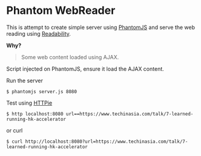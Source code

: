 # Phantom WebReader

This is attempt to create simple server using [PhantomJS](http://phantomjs.org/) and serve the web reading using [Readability](https://github.com/mozilla/readability).

**Why?**
> Some web content loaded using AJAX.

Script injected on PhantomJS, ensure it load the AJAX content.

Run the server
```shell
$ phantomjs server.js 8080
```

Test using [HTTPie](https://httpie.org/)
```shell
$ http localhost:8080 url==https://www.techinasia.com/talk/7-learned-running-hk-accelerator
```

or curl

```shell
$ curl http://localhost:8080?url=https://www.techinasia.com/talk/7-learned-running-hk-accelerator
```
